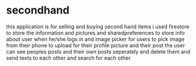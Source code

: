 # secondhand
this application is for selling and buying second hand items
i used firestore to store the information and pictures and sharedpreferences to store info about user when he/she logs in and image picker for users to pick image from their phone to upload for their profile picture and their post the user can see peoples posts and their own posts seperately and delete them and send texts to each other 
and search for each other 
